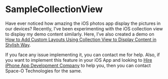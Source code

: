 # SampleCollectionView
Have ever noticed how amazing the iOS photos app display the pictures in our devices? Recently, I’ve been experimenting with the iOS collection view to display my demo content similarly. Here, I’ve also created a demo on [How to Add Custom Layouts Using Collection View to Display Content in Stylish Way](https://www.spaceotechnologies.com/collection-view-example-tutorial/). 

If you face any issue implementing it, you can contact me for help. Also, if you want to implement this feature in your iOS App and looking to [Hire iPhone App Development Company](http://www.spaceotechnologies.com/hire-iphone-developer/) to help you, then you can contact Space-O Technologies for the same.
